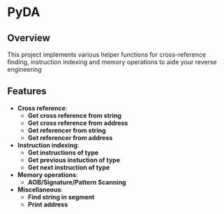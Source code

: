 # PyDA

## Overview

This project implements various helper functions for cross-reference finding, instruction indexing and memory operations to aide your reverse engineering

## Features

- **Cross reference**:
  - **Get cross reference from string**
  - **Get cross reference from address**
  - **Get referencer from string**
  - **Get referencer from address**
- **Instruction indexing**:
  - **Get instructions of type**
  - **Get previous instuction of type**
  - **Get next instruction of type**
- **Memory operations**:
  - **AOB/Signature/Pattern Scanning**
- **Miscellaneous**:
  - **Find string in segment**
  - **Print address**
